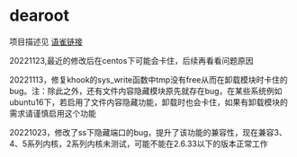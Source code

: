# dearoot
项目描述见 [语雀链接](https://www.yuque.com/docs/share/be539e92-a58e-4d8d-8590-99755eb216aa?#%20%E3%80%8A%E8%87%B4%E4%BA%B2%E7%88%B1%E7%9A%84root%E3%80%8B)

20221123,最近的修改后在centos下可能会卡住，后续再看看问题原因

20221113，修复khook的sys_write函数中tmp没有free从而在卸载模块时卡住的bug。注：除此之外，还有文件内容隐藏模块原先就存在bug，在某些系统例如ubuntu16下，若启用了文件内容隐藏功能，卸载时也会卡住，如果有卸载模块的需求请谨慎启用这个功能

20221023，修改了ss下隐藏端口的bug，提升了该功能的兼容性，现在兼容3、4、5系列内核，2系列内核未测试，可能不能在2.6.33以下的版本正常工作
